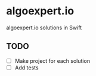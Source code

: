 # algoexpert.io
algoexpert.io solutions in Swift

## TODO

- [ ] Make project for each solution
- [ ] Add tests
